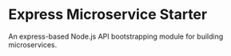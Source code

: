 # Express Microservice Starter

An express-based Node.js API bootstrapping module for building microservices.